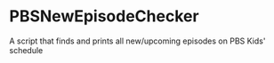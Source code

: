 # PBSNewEpisodeChecker
A script that finds and prints all new/upcoming episodes on PBS Kids' schedule
